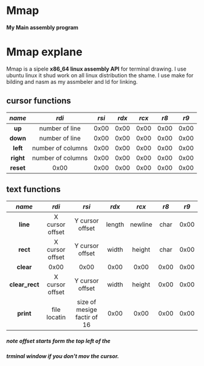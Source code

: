 
# Mmap 
**My Main assembly program**

# Mmap explane

Mmap is a sipele **x86_64 linux assembly API** for terminal drawing.
I use ubuntu linux it shud work on all linux distribution the shame. 
I use make for bilding and nasm as my assmbeler and ld for linking.


## cursor functions


| *name* | *rdi* | *rsi* | *rdx* | *rcx* | *r8* | *r9* |
|  :--:  |  :-:  |  :-:  |  :-:  |  :-:  | :--: | :--: | 
| **up** | number of line | 0x00 | 0x00 | 0x00 | 0x00 | 0x00 |
| **down** | number of line | 0x00 | 0x00 | 0x00 | 0x00 | 0x00 |
| **left** | number of columns | 0x00 | 0x00 | 0x00 | 0x00 | 0x00 |
| **right** | number of columns | 0x00 | 0x00 | 0x00 | 0x00 | 0x00 |
| **reset** | 0x00 | 0x00 | 0x00 | 0x00 | 0x00 | 0x00 | 0x00 | 0x00 |
## text functions

| *name* | *rdi* | *rsi* | *rdx* | *rcx* | *r8* | *r9* |
| :--: | :--: | :--: | :--: | :--: | :--: | :--: | 
| **line**  | X cursor offset | Y cursor offset | length | newline | char | 0x00 |
| **rect** | X cursor offset | Y cursor offset | width | height | char | 0x00 |
| **clear** | 0x00 | 0x00 | 0x00 | 0x00 | 0x00 | 0x00 |
| **clear_rect** | X cursor offset | Y cursor offset | width | height | 0x00 | 0x00 |
|**print** | file locatin | size of mesige factir of 16 | 0x00 | 0x00 | 0x00 | 0x00 | 


##### note offset starts form the top left of the 
##### trminal window **if you don't mov** the cursor.
